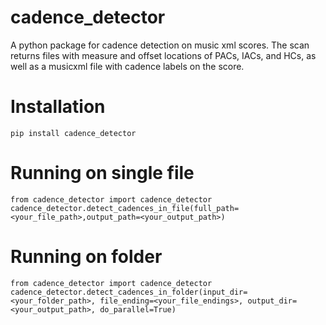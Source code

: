 # cadence_detector
A python package for cadence detection on music xml scores. 
The scan returns files with measure and offset locations of PACs, IACs, and HCs, as well as a musicxml file with cadence labels on the score.
# Installation 
`pip install cadence_detector`
# Running on single file
`from cadence_detector import cadence_detector`  
`cadence_detector.detect_cadences_in_file(full_path=<your_file_path>,output_path=<your_output_path>)`
# Running on folder
`from cadence_detector import cadence_detector`  
`cadence_detector.detect_cadences_in_folder(input_dir=<your_folder_path>, file_ending=<your_file_endings>, output_dir=<your_output_path>, do_parallel=True)`